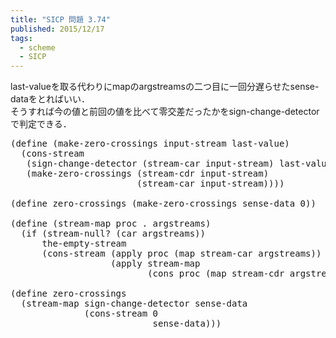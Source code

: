 ```yaml
---
title: "SICP 問題 3.74"
published: 2015/12/17
tags:
  - scheme
  - SICP
---
```


<p>last-valueを取る代わりにmapのargstreamsの二つ目に一回分遅らせたsense-dataをとればいい．<br/>
そうすれば今の値と前回の値を比べて零交差だったかをsign-change-detectorで判定できる．</p>

<pre class="code lang-scheme" data-lang="scheme" data-unlink><span class="synSpecial">(</span><span class="synStatement">define</span> <span class="synSpecial">(</span>make-zero-crossings input-stream last-value<span class="synSpecial">)</span>
  <span class="synSpecial">(</span>cons-stream
   <span class="synSpecial">(</span>sign-change-detector <span class="synSpecial">(</span>stream-car input-stream<span class="synSpecial">)</span> last-value<span class="synSpecial">)</span>
   <span class="synSpecial">(</span>make-zero-crossings <span class="synSpecial">(</span>stream-cdr input-stream<span class="synSpecial">)</span>
                        <span class="synSpecial">(</span>stream-car input-stream<span class="synSpecial">))))</span>

<span class="synSpecial">(</span><span class="synStatement">define</span> zero-crossings <span class="synSpecial">(</span>make-zero-crossings sense-data <span class="synConstant">0</span><span class="synSpecial">))</span>

<span class="synSpecial">(</span><span class="synStatement">define</span> <span class="synSpecial">(</span>stream-map proc <span class="synSpecial">.</span> argstreams<span class="synSpecial">)</span>
  <span class="synSpecial">(</span><span class="synStatement">if</span> <span class="synSpecial">(</span>stream-null? <span class="synSpecial">(</span><span class="synIdentifier">car</span> argstreams<span class="synSpecial">))</span>
      the-empty-stream
      <span class="synSpecial">(</span>cons-stream <span class="synSpecial">(</span><span class="synIdentifier">apply</span> proc <span class="synSpecial">(</span><span class="synIdentifier">map</span> stream-car argstreams<span class="synSpecial">))</span>
                   <span class="synSpecial">(</span><span class="synIdentifier">apply</span> stream-map
                          <span class="synSpecial">(</span><span class="synIdentifier">cons</span> proc <span class="synSpecial">(</span><span class="synIdentifier">map</span> stream-cdr argstreams<span class="synSpecial">))))))</span>

<span class="synSpecial">(</span><span class="synStatement">define</span> zero-crossings
  <span class="synSpecial">(</span>stream-map sign-change-detector sense-data
              <span class="synSpecial">(</span>cons-stream <span class="synConstant">0</span>
                           sense-data<span class="synSpecial">)))</span>
</pre>


